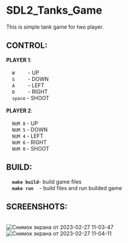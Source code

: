 # SDL2_Tanks_Game
This is simple tank game for two player.

## CONTROL:
  **PLAYER 1**:\
  \
    &nbsp;&nbsp;&nbsp;&nbsp;`W`&nbsp;&nbsp;&nbsp;&nbsp;&nbsp;&nbsp;&nbsp;&nbsp;&nbsp;- UP\
    &nbsp;&nbsp;&nbsp;&nbsp;`S`&nbsp;&nbsp;&nbsp;&nbsp;&nbsp;&nbsp;&nbsp;&nbsp;&nbsp;- DOWN\
    &nbsp;&nbsp;&nbsp;&nbsp;`A`&nbsp;&nbsp;&nbsp;&nbsp;&nbsp;&nbsp;&nbsp;&nbsp;&nbsp;- LEFT\
    &nbsp;&nbsp;&nbsp;&nbsp;`D`&nbsp;&nbsp;&nbsp;&nbsp;&nbsp;&nbsp;&nbsp;&nbsp;&nbsp;- RIGHT\
    &nbsp;&nbsp;&nbsp;&nbsp;`space` - SHOOT\
    \
  **PLAYER 2**:\
  \
    &nbsp;&nbsp;&nbsp;&nbsp;`NUM 8` - UP\
    &nbsp;&nbsp;&nbsp;&nbsp;`NUM 5` - DOWN\
    &nbsp;&nbsp;&nbsp;&nbsp;`NUM 4` - LEFT\
    &nbsp;&nbsp;&nbsp;&nbsp;`NUM 6` - RIGHT\
    &nbsp;&nbsp;&nbsp;&nbsp;`NUM 0` - SHOOT

## BUILD:
 &nbsp;&nbsp;&nbsp;&nbsp;**`make build`**- build game files\
 &nbsp;&nbsp;&nbsp;&nbsp;**`make run`**&nbsp;&nbsp;&nbsp;&nbsp;- build files and run builded game

## SCREENSHOTS:
\
![Снимок экрана от 2023-02-27 11-03-47](https://user-images.githubusercontent.com/44364093/221496670-db587bde-a85c-4563-88f5-d07977e53091.png)\
![Снимок экрана от 2023-02-27 11-04-11](https://user-images.githubusercontent.com/44364093/221496682-898b2b22-73b4-47a4-ab11-bd30935b69bb.png)
